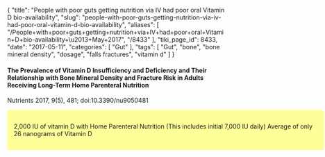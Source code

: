 {
    "title": "People with poor guts getting nutrition via IV had poor oral Vitamin D bio-availability",
    "slug": "people-with-poor-guts-getting-nutrition-via-iv-had-poor-oral-vitamin-d-bio-availability",
    "aliases": [
        "/People+with+poor+guts+getting+nutrition+via+IV+had+poor+oral+Vitamin+D+bio-availability+\u2013+May+2017",
        "/8433"
    ],
    "tiki_page_id": 8433,
    "date": "2017-05-11",
    "categories": [
        "Gut"
    ],
    "tags": [
        "Gut",
        "bone",
        "bone mineral density",
        "dosage",
        "falls fractures",
        "vitamin d"
    ]
}


#### The Prevalence of Vitamin D Insufficiency and Deficiency and Their Relationship with Bone Mineral Density and Fracture Risk in Adults Receiving Long-Term Home Parenteral Nutrition

Nutrients 2017, 9(5), 481; doi:10.3390/nu9050481

<div class="border" style="background-color:#FF9;padding:15px;margin:10px 0;border-radius:5px;width:700px">

2,000 IU of vitamin D with Home Parenteral Nutrition (This includes initial 7,000 IU daily) Average of only 26 nanograms of Vitamin D